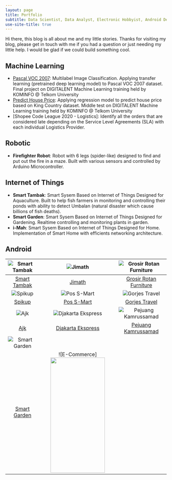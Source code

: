 ```yaml
---
layout: page
title: Portfolio
subtitle: Data Scientist, Data Analyst, Electronic Hobbyist, Android Developer, Electrical Engineer, Freelancer
use-site-title: true
---
```


Hi there, this blog is all about me and my little stories. Thanks for visiting my blog, please get in touch with me if you had a question or just needing my little help. I would be glad if we could build something cool.

## Machine Learning

- [Pascal VOC 2007](https://github.com/faatihrifqi/Pascal-VOC-2007): Multilabel Image Classification. Applying transfer learning (pretrained deep learning model) to Pascal VOC 2007 dataset. Final project on DIGITALENT Machine Learning training held by KOMINFO @ Telkom University 
- [Predict House Price](https://github.com/faatihrifqi/Predict-House-Price): Applying regression model to predict house price based on King Country dataset. Middle test on DIGITALENT Machine Learning training held by KOMINFO @ Telkom University
- [Shopee Code League 2020 - Logistics]: Identify all the orders that are considered late depending on the Service Level Agreements (SLA) with each individual Logistics Provider.

## Robotic

- **Firefighter Robot**: Robot with 6 legs (spider-like) designed to find and put out the fire in a maze. Built with various sensors and controlled by Arduino Microcontroller. 

## Internet of Things

- **Smart Tambak**: Smart Sysem Based on Internet of Things Designed for Aquaculture. Built to help fish farmers in monitoring and controlling their ponds with ability to detect Umbalan (natural disaster which cause billions of fish deaths).
- **Smart Garden**: Smart Sysem Based on Internet of Things Designed for Gardening. Realtime controlling and monitoring plants in garden.
- **i-Mah**: Smart Sysem Based on Internet of Things Designed for Home. Implementation of Smart Home with efficients networking architecture.

## Android

| ![Smart Tambak](https://lh3.googleusercontent.com/gnnd0Y3JmkZsR9X9DPy4cumW6t7Hp0h03xhE0QF_aGEK2ELnrqqy16YAFJibfQVToVk=w720-h310-rw)  | ![Jimath](https://lh3.googleusercontent.com/VZznRRkqhLmzej_EEJvfqHQQeIsL1KQSOZpwfPXgwA8YrE1ieOCHB-H1b_hMK7I9HzA=w720-h310-rw) | ![Grosir Rotan Furniture](https://lh3.googleusercontent.com/IBhsVVqfwpy0jwxmTsEkrMRndj4VTtWkxagLgPGLGAvwK0mqUZbHrLFWmp_i2tu2SCU=w720-h310-rw) |
| :---: | :---: | :---: |
| [Smart Tambak](https://play.google.com/store/apps/details?id=com.faatih.smarttambak) | [Jimath](https://play.google.com/store/apps/details?id=com.jimath.jimath) | [Grosir Rotan Furniture](https://play.google.com/store/apps/details?id=top.grosir.rotan.ekatalog) |
| ![Spikup](https://smarttambak.000webhostapp.com/portfolio/spikup/spikup01.png)  | ![Pos S-Mart](https://smarttambak.000webhostapp.com/portfolio/possmart/possmart01.png) | ![Gorjes Travel](https://smarttambak.000webhostapp.com/portfolio/gorjes/gorjes01.png) |
| [Spikup](https://play.google.com/store/apps/details?id=id.spikup.app) | [Pos S-Mart](https://play.google.com/store/apps/details?id=com.pos_smart.tritech) | [Gorjes Travel]() |
| ![Ajk](https://smarttambak.000webhostapp.com/portfolio/ajk/ajk01.png)  | ![Djakarta Ekspress](https://smarttambak.000webhostapp.com/portfolio/djakartaexpress/ekspress01.png) | ![Pejuang Kamrussamad](https://smarttambak.000webhostapp.com/portfolio/kamrussamad/Screenshot_20190220-100244.png) |
| [Ajk](https://play.google.com/store/apps/details?id=com.ajktrans.tritech) | [Djakarta Ekspress](https://play.google.com/store/apps/details?id=co.id.djakartaekspress.kurir) | [Pejuang Kamrussamad](https://play.google.com/store/apps/details?id=com.pejuangks) |
| ![Smart Garden](https://smarttambak.000webhostapp.com/portfolio/smartgarden/smartgarden01.png)  | ![]() | ![]() |
| [Smart Garden]() | ![E-Commerce] <img src="https://i.imgur.com/S8hv4Li.png" width="170" height="360"/> | []() |
